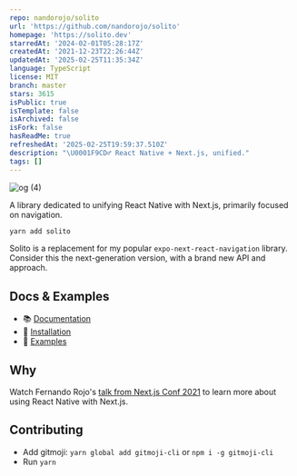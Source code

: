 ```yaml
---
repo: nandorojo/solito
url: 'https://github.com/nandorojo/solito'
homepage: 'https://solito.dev'
starredAt: '2024-02-01T05:28:17Z'
createdAt: '2021-12-23T22:26:44Z'
updatedAt: '2025-02-25T11:35:34Z'
language: TypeScript
license: MIT
branch: master
stars: 3615
isPublic: true
isTemplate: false
isArchived: false
isFork: false
hasReadMe: true
refreshedAt: '2025-02-25T19:59:37.510Z'
description: "\U0001F9CD‍♂️ React Native + Next.js, unified."
tags: []
---
```


![og (4)](https://user-images.githubusercontent.com/13172299/158270455-69bf1044-28ec-476c-b9c5-06ea818a2191.png)


A library dedicated to unifying React Native with Next.js, primarily focused on navigation.

```sh
yarn add solito
```

Solito is a replacement for my popular `expo-next-react-navigation` library. Consider this the next-generation version, with a brand new API and approach.

## Docs & Examples

- 📚 [Documentation](https://solito.dev)
- 🦄 [Installation](https://solito.dev/install)
- 🐬 [Examples](https://github.com/nandorojo/solito/tree/master/example-monorepos/blank)

## Why

Watch Fernando Rojo's [talk from Next.js Conf 2021](https://www.youtube.com/watch?v=0lnbdRweJtA) to learn more about using React Native with Next.js.

## Contributing

- Add gitmoji: `yarn global add gitmoji-cli` or `npm i -g gitmoji-cli`
- Run `yarn`
